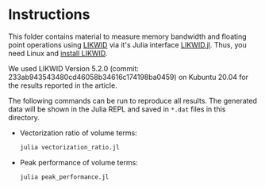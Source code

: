 # Instructions

This folder contains material to measure memory bandwidth and floating point
operations using [LIKWID](https://github.com/RRZE-HPC/likwid) via it's Julia
interface [LIKWID.jl](https://github.com/JuliaPerf/LIKWID.jl). Thus, you need
Linux and [install LIKWID](https://github.com/RRZE-HPC/likwid#download-build-and-install).

We used LIKWID Version 5.2.0 (commit: 233ab943543480cd46058b34616c174198ba0459)
on Kubuntu 20.04 for the results reported in the article.

The following commands can be run to reproduce all results. The generated data
will be shown in the Julia REPL and saved in `*.dat` files in this directory.

- Vectorization ratio of volume terms:
  ```bash
  julia vectorization_ratio.jl
  ```
- Peak performance of volume terms:
  ```bash
  julia peak_performance.jl
  ```
